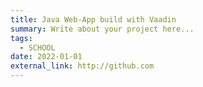 ```yaml
---
title: Java Web-App build with Vaadin
summary: Write about your project here...
tags:
  - SCHOOL
date: 2022-01-01
external_link: http://github.com
---
```

